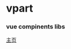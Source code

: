 <!--
 * @Autor: wupup
 * @Description: 
 * @Date: 2020-06-24 11:50:15
 * @LastEditors: wupup
 * @LastEditTime: 2020-07-19 19:58:55
 * @FilePath: \vpart\README.md
--> 
# vpart

### vue compinents libs

<p>
  <a href="https://vpart.netlify.app/">主页</a>
</p>

